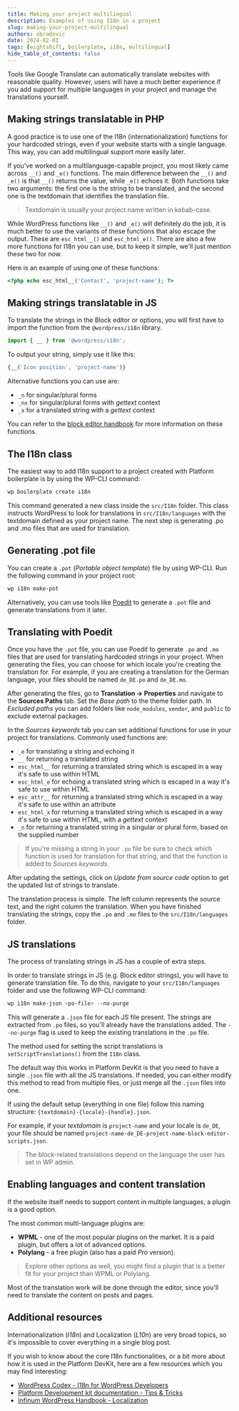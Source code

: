 ```yaml
---
title: Making your project multilingual
description: Examples of using I18n in a project
slug: making-your-project-multilingual
authors: obradovic
date: 2024-02-01
tags: [eightshift, boilerplate, i18n, multilingual]
hide_table_of_contents: false
---
```


Tools like Google Translate can automatically translate websites with reasonable quality. However, users will have a much better experience if you add support for multiple languages in your project and manage the translations yourself.
<!--truncate-->

## Making strings translatable in PHP
A good practice is to use one of the I18n (internationalization) functions for your hardcoded strings, even if your website starts with a single language. This way, you can add multilingual support more easily later.

If you've worked on a multilanguage-capable project, you most likely came across `__()` and `_e()` functions. The main difference between the `__()` and `_e()` is that `__()` returns the value, while `_e()` echoes it. Both functions take two arguments: the first one is the string to be translated, and the second one is the textdomain that identifies the translation file.

> Textdomain is usually your project name written in kebab-case.

While WordPress functions like `__()` and `_e()` will definitely do the job, it is much better to use the variants of these functions that also escape the output. These are `esc_html__()` and `esc_html_e()`. There are also a few more functions for I18n you can use, but to keep it simple, we'll just mention these two for now.

Here is an example of using one of these functions:
```php
<?php echo esc_html__('Contact', 'project-name'); ?>
```

## Making strings translatable in JS
To translate the strings in the Block editor or options, you will first have to import the function from the `@wordpress/i18n` library.
```jsx
import { __ } from '@wordpress/i18n';
```
To output your string, simply use it like this:
```jsx
{__('Icon position', 'project-name')}
```

Alternative functions you can use are:
- `_n` for singular/plural forms
- `_nx` for singular/plural forms with _gettext_ context
- `_x` for a translated string with a _gettext_ context

You can refer to the [block editor handbook](https://developer.wordpress.org/block-editor/reference-guides/packages/packages-i18n/) for more information on these functions.

## The I18n class
The easiest way to add I18n support to a project created with Platform boilerplate is by using the WP-CLI command:
```bash
wp boilerplate create i18n
```

This command generated a new class inside the `src/I18n` folder. This class instructs WordPress to look for translations in `src/I18n/languages` with the textdomain defined as your project name. The next step is generating .po and .mo files that are used for translation.

## Generating .pot file
You can create a `.pot` (_Portable object template_) file by using WP-CLI. Run the following command in your project root:
```bash
wp i18n make-pot
```

Alternatively, you can use tools like [Poedit](https://poedit.net/) to generate a `.pot` file and generate translations from it later.

## Translating with Poedit
Once you have the `.pot` file, you can use Poedit to generate `.po` and `.mo` files that are used for translating hardcoded strings in your project. When generating the files, you can choose for which locale you're creating the translation for. For example, if you are creating a translation for the German language, your files should be named `de_DE.po` and `de_DE.mo`.

After generating the files, go to **Translation -> Properties** and navigate to the **Sources Paths** tab. Set the _Base path_ to the theme folder path. In _Excluded paths_ you can add folders like `node_modules`, `vendor`, and `public` to exclude external packages.

In the _Sources keywords_ tab you can set additional functions for use in your project for translations. Commonly used functions are:
- `_e` for translating a string and echoing it
- `__` for returning a translated string
- `esc_html__` for returning a translated string which is escaped in a way it's safe to use within HTML
- `esc_html_e` for echoing a translated string which is escaped in a way it's safe to use within HTML
- `esc_attr__` for returning a translated string which is escaped in a way it's safe to use within an attribute
- `esc_html_x` for returning a translated string which is escaped in a way it's safe to use within HTML, with a _gettext_ context
- `_n` for returning a translated string in a singular or plural form, based on the supplied number

> If you're missing a string in your `.po` file be sure to check which function is used for translation for that string, and that the function is added to _Sources keywords_.

After updating the settings, click on _Update from source code_ option to get the updated list of strings to translate.

The translation process is simple. The left column represents the source text, and the right column the translation. When you have finished translating the strings, copy the `.po` and `.mo` files to the `src/I18n/languages` folder.

## JS translations
The process of translating strings in JS has a couple of extra steps.

In order to translate strings in JS (e.g. Block editor strings), you will have to generate translation file. To do this, navigate to your `src/I18n/languages` folder and use the following WP-CLI command:
```bash
wp i18n make-json <po-file> --no-purge
```

This will generate a `.json` file for each JS file present. The strings are extracted from `.po` files, so you'll already have the translations added. The `--no-purge` flag is used to keep the existing translations in the `.po` file.

The method used for setting the script translations is `setScriptTranslations()` from the `I18n` class.

The default way this works in Platform DevKit is that you need to have a single `.json` file with all the JS translations. If needed, you can either modify this method to read from multiple files, or just merge all the `.json` files into one.

If using the default setup (everything in one file) follow this naming structure: `{textdomain}-{locale}-{handle}.json`.

For example, if your _textdomain_ is `project-name` and your locale is `de_DE`, your file should be named `project-name-de_DE-project-name-block-editor-scripts.json`.

> The block-related translations depend on the language the user has set in WP admin.

## Enabling languages and content translation
If the website itself needs to support content in multiple languages, a plugin is a good option.

 The most common multi-language plugins are:
- **WPML** - one of the most popular plugins on the market. It is a paid plugin, but offers a lot of advanced options.
- **Polylang** - a free plugin (also has a paid _Pro_ version).

> Explore other options as well, you might find a plugin that is a better fit for your project than WPML or Polylang.

Most of the translation work will be done through the editor, since you'll need to translate the content on posts and pages.

## Additional resources
Internationalization (_I18n_) and Localization (_L10n_) are very broad topics, so it's impossible to cover everything in a single blog post.

If you wish to know about the core I18n functionalities, or a bit more about how it is used in the Platform DevKit, here are a few resources which you may find interesting:
- [WordPress Codex - I18n for WordPress Developers](https://codex.wordpress.org/I18n_for_WordPress_Developers)
- [Platform Development kit documentation - Tips & Tricks](https://eightshift.com/docs/basics/tips-tricks/#internationalization-i18n-and-localization-l10n)
- [Infinum WordPress Handbook - Localization](https://infinum.com/handbook/wordpress/translations/localization)
